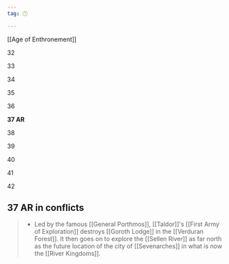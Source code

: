 ```yaml
---
tag: 🕛

---
```

[[Age of Enthronement]]


32

33

34

35

36

**37 AR**

38

39

40

41

42



## 37 AR in conflicts

>  - Led by the famous [[General Porthmos]], [[Taldor]]'s [[First Army of Exploration]] destroys [[Goroth Lodge]] in the [[Verduran Forest]].  It then goes on to explore the [[Sellen River]] as far north as the future location of the city of [[Sevenarches]] in what is now the [[River Kingdoms]].






